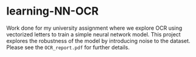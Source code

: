 # learning-NN-OCR
Work done for my university assignment where we explore OCR using vectorized letters to train a simple neural network model.
This project explores the robustness of the model by introducing noise to the dataset.
Please see the `OCR_report.pdf` for further details.
